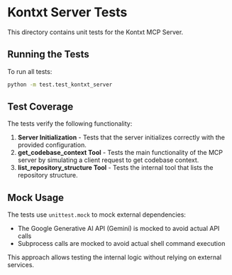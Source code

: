 # Kontxt Server Tests

This directory contains unit tests for the Kontxt MCP Server.

## Running the Tests

To run all tests:

```bash
python -m test.test_kontxt_server
```

## Test Coverage

The tests verify the following functionality:

1. **Server Initialization** - Tests that the server initializes correctly with the provided configuration.
2. **get_codebase_context Tool** - Tests the main functionality of the MCP server by simulating a client request to get codebase context.
3. **list_repository_structure Tool** - Tests the internal tool that lists the repository structure.

## Mock Usage

The tests use `unittest.mock` to mock external dependencies:
- The Google Generative AI API (Gemini) is mocked to avoid actual API calls
- Subprocess calls are mocked to avoid actual shell command execution

This approach allows testing the internal logic without relying on external services.